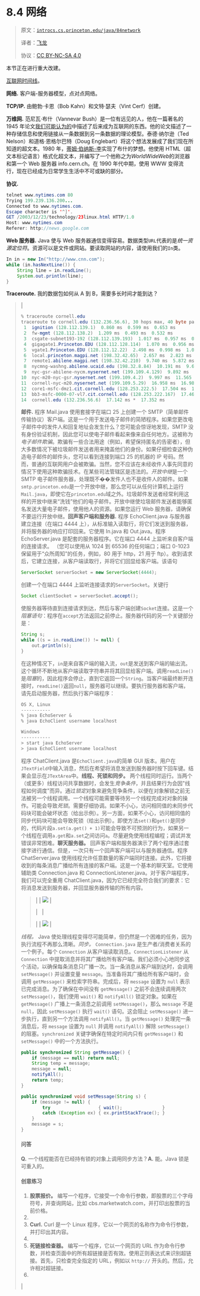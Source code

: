 # 8.4 网络

> 原文：[`introcs.cs.princeton.edu/java/84network`](https://introcs.cs.princeton.edu/java/84network)
> 
> 译者：[飞龙](https://github.com/wizardforcel)
> 
> 协议：[CC BY-NC-SA 4.0](https://creativecommons.org/licenses/by-nc-sa/4.0/)


本节正在进行重大改建。

[互联网时间线](http://www.zakon.org/robert/internet/timeline)。

**网络.** 客户端-服务器模型，点对点网络。

**TCP/IP.** 由鲍勃·卡恩（Bob Kahn）和文特·瑟夫（Vint Cerf）创建。

**万维网.** 范尼瓦·布什（Vannevar Bush）是一位有远见的人，他在一篇著名的 1945 年论文[我们可能认为的](http://www.theatlantic.com/unbound/flashbks/computer/bushf.htm)中描述了后来成为互联网的东西。他的论文描述了一种存储信息和使用链接从一条数据到另一条数据的理论模型。泰德·纳尔逊（Ted Nelson）和道格·恩格尔巴特（Doug Englebart）将这个想法发展成了我们现在所知道的超文本。1980 年，[蒂姆·伯纳斯-李](http://www.ibiblio.org/pioneers/lee.html)实现了布什的梦想。他使用 HTML（超文本标记语言）格式化超文本，并编写了一个他称之为*WorldWideWeb*的浏览器和第一个 Web 服务器 info.cern.ch。在 1990 年代中期，使用 WWW 变得流行，现在已经成为日常学生生活中不可或缺的部分。

**协议.**

```java
telnet www.nytimes.com 80
Trying 199.239.136.200...
Connected to www.nytimes.com.
Escape character is '^]'.
GET /2003/12/23/technology/23linux.html HTTP/1.0
Host: www.nytimes.com
Referer: http://news.google.com

```

**Web 服务器.** Java 使与 Web 服务器通信变得容易。数据类型`URL`代表的是*统一资源定位符*。资源可以是文件或网站。要读取网站的内容，请使用我们的`In`类。

```java
In in = new In("http://www.cnn.com");
while (in.hasNextLine()) {
    String line = in.readLine();
    System.out.println(line);
}    

```

**Traceroute.** 我的数据包如何从 A 到 B，需要多长时间才能到达？

> |
> 
> ```java
> % traceroute cornell.edu
> traceroute to cornell.edu (132.236.56.6), 30 hops max, 40 byte packets
>  1  ignition (128.112.139.1)  0.860 ms  0.599 ms  0.653 ms
>  2  fw-mgmt (128.112.138.2)  1.209 ms  0.493 ms  0.532 ms
>  3  csgate-subnet193-192 (128.112.139.193)  1.017 ms  0.957 ms  0.838 ms
>  4  gigagate1.Princeton.EDU (128.112.128.114)  1.070 ms  0.956 ms  0.905 ms
>  5  vgate1.Princeton.EDU (128.112.12.22)  2.498 ms  0.998 ms  1.000 ms
>  6  local.princeton.magpi.net (198.32.42.65)  2.657 ms  2.823 ms  3.699 ms
>  7  remote1.abilene.magpi.net (198.32.42.210)  9.740 ms  5.872 ms  8.518 ms
>  8  nycmng-washng.abilene.ucaid.edu (198.32.8.84)  10.191 ms  9.677 ms  10.253 ms
>  9  nyc-gsr-abilene-nycm.nysernet.net (199.109.4.129)  9.892 ms  9.575 ms  9.620 ms
> 10  nyc-m20-nyc-gsr.nysernet.net (199.109.4.2)  9.997 ms  11.565 ms  11.049 ms
> 11  cornell-nyc-m20.nysernet.net (199.109.5.29)  16.958 ms  16.989 ms  17.246 ms
> 12  core1-msfc-dmz1.cit.cornell.edu (128.253.222.5)  17.504 ms  17.054 ms  17.038 ms
> 13  bb3-msfc-0000-07-vl7.cit.cornell.edu (128.253.222.167)  17.463 ms  18.548 ms  17.245 ms
> 14  cornell.edu (132.236.56.6)  17.142 ms *  17.352 ms
> 
> ```
> 
> **邮件.** 程序 Mail.java 使用套接字在端口 25 上创建一个 SMTP（简单邮件传输协议）客户端。这是一个用于发送电子邮件的简陋程序。如果您更改电子邮件中的发件人和回复地址会发生什么？您可能会惊讶地发现，SMTP 没有身份验证机制，因此您可以使电子邮件看起来像来自任何地方。这被称为*电子邮件欺骗*。欺骗有一些合法用途（例如，希望保持匿名的告密者），但大多数情况下被垃圾邮件发送者用来掩盖他们的身份。如果仔细检查这种伪造电子邮件的邮件头，您可以看到连接到端口 25 的机器的 IP 号码。然而，普通的互联网用户会被欺骗。当然，您不应该在未经收件人事先同意的情况下使用这种欺骗技术。在某些司法管辖区是违法的。*开放中继*是一个 SMTP 电子邮件服务器，处理既不��发件人也不是收件人的邮件。如果`smtp.princeton.edu`是一个开放中继，那么您可以从任何计算机上运行`Mail.java`，即使它在`princeton.edu`域之外。垃圾邮件发送者经常利用这样的开放中继来“洗钱”他们的电子邮件。开放中继使垃圾邮件发送者能够匿名发送大量电子邮件，使用他人的资源。如果您运行 Web 服务器，请确保不要运行开放中继。**回声客户端和服务器.** 程序 EchoClient.java 与服务器建立连接（在端口 4444 上），从标准输入读取行，将它们发送到服务器，并将服务器的响应打印回来。它使用 In.java 和 Out.java。程序 EchoServer.java 是配套的服务器程序。它在端口 4444 上监听来自客户端的连接请求。 （您可以使用从 1024 到 65536 的任何端口；端口 0-1023 保留用于“众所周知”的任务，例如，80 用于 http，21 用于 ftp）。收到请求后，它建立连接，从客户端读取行，并将它们回显给客户端。该语句
> 
> ```java
> ServerSocket serverSocket = new ServerSocket(4444);
> 
> ```
> 
> 创建一个在端口 4444 上监听连接请求的`ServerSocket`。关键行
> 
> ```java
> Socket clientSocket = serverSocket.accept();
> 
> ```
> 
> 使服务器等待直到连接请求到达，然后与客户端创建`Socket`连接。这是一个*阻塞语句*：程序在`accept`方法返回之前停止。服务器代码的另一个关键部分是：
> 
> ```java
> String s;
> while ((s = in.readLine()) != null) {
>     out.println(s);
> }
> 
> ```
> 
> 在这种情况下，`in`是来自客户端的输入流，`out`是发送到客户端的输出流。这个循环不断地从客户端读取字符串并将其回显给客户端。调用`readLine()`是*阻塞*的，因此程序会停止，直到它返回一个`String`。当客户端最终断开连接时，`readLine()`返回`null`，服务器可以继续。要执行服务器和客户端，请先启动服务器，然后执行客户端程序：
> 
> ```java
> OS X, Linux
> -----------
> % java EchoServer &
> % java EchoClient username localhost
> 
> Windows
> -----------
> > start java EchoServer
> > java EchoClient username localhost
> 
> ```
> 
> 程序 ChatClient.java 是`EchoClient.java`的简单 GUI 版本。用户在`JTextField`中输入消息，然后在希望将消息发送到服务器时按下回车键。结果会显示在`JTextArea`中。**线程、死锁和同步。** 两个线程同时运行。当两个（或更多）线程访问共享数据时，会发生*竞争条件*，并且结果行为会因"线程如何调度"而异。通过*锁定*对象来避免竞争条件，以便在对象解锁之前无法被另一个线程调用。一个线程可能需要等待另一个线程完成对对象的操作。可能会导致*死锁*。需要仔细协调。如果不小心，访问相同值的未同步代码块可能会破坏状态（给出示例）。另一方面，如果不小心，访问相同值的同步代码块可能会导致死锁（给出示例）。即使方法`set()`和`get()`是同步的，代码片段`a.set(a.get() + 1)`可能会导致不可预测的行为，如果另一个线程在调用`a.get`和`a.set`之间访问`a`。尽量避免使用线程编程；调试并发错误非常困难。**聊天服务器。** 回声客户端和服务器演示了两个程序通过套接字进行通信。但是，一次只有一个回声客户端可以与服务器通信。程序 ChatServer.java 使用线程允许任意数量的客户端同时连接。此外，它将接收到的每条消息广播给所有连接的客户端。这是一个基本的聊天室。它使用辅助类 Connection.java 和 ConnectionListener.java。对于客户端程序，我们可以完全重用 ChatClient.java，因为它已经完全符合我们的要求：它将消息发送到服务器，并回显服务器传输的所有内容。
> 
> > &#124;  &#124; ![](img/fc3dd29845551aaf15e0b54e4fb9e256.png) &#124;
> > 
> > &#124;   &#124;
> > 
> > &#124;  &#124; ![](img/33756a7874b8367a4d09badbd7f7353f.png) &#124;
> > 
> *线程。* Java 使处理线程变得尽可能简单，但仍然是一个困难的任务，因为执行流程不再那么清晰。*同步。* `Connection.java` 是生产者/消费者关系的一个例子。每个 `Connection` 从客户端读取消息。`ConnectionListener` 从 `Connection` 中提取消息并将其广播给所有客户端。我们必须小心地同步这个活动，以确保每条消息只广播一次。当一条消息从客户端到达时，会调用 `setMessage()` 并设置变量 `message`。当准备将其广播给所有客户端时，会调用 `getMessage()` 来检索字符串。完成后，将 `message` 设置为 `null` 表示已完成消息。为了确保在中间没有 `getMessage()` 之前不会连续调用两次 `setMessage()`，我们使用 `wait()` 和 `notifyAll()` 锁定对象。如果在 `getMessage()` 广播上一条消息之前调用 `setMessage()`，那么 `message` 不是 `null`，因此 `setMessage()` 执行 `wait()` 语句。这会阻止 `setMessage()` 进一步执行，直到另一个方法调用 `notifyAll()`。当 `getMessage()` 处理完一条消息后，将 `message` 设置为 `null` 并调用 `notifyAll()` 解除 `setMessage()` 的阻塞。`synchronized` 关键字确保在特定时间内只有 `getMessage()` 和 `setMessage()` 中的一个方法执行。
> 
> ```java
> public synchronized String getMessage() {
>     if (message == null) return null;
>     String temp = message;
>     message = null;
>     notifyAll();
>     return temp;
> }
> 
> public synchronized void setMessage(String s) {
>     if (message != null) {
>         try                  { wait();               }
>         catch (Exception ex) { ex.printStackTrace(); }
>     }
>     message = s;
> }
> 
> ```
> 
> #### 问答
> #### 
> **Q.** 一个线程能否在已经持有锁的对象上调用同步方法？**A.** 能。Java 锁是可重入的。
> 
> #### 创意练习
> #### 
> 1.  **股票报价。** 编写一个程序，它接受一个命令行参数，即股票的三个字母符号，并查询网站，比如 cbs.marketwatch.com，并打印出股票的当前价格。
> 1.  
> 1.  **Curl.** Curl 是一个 Linux 程序，它以一个网页的名称作为命令行参数，并打印出其内容。
> 1.  
> 1.  **死链接检查器。** 编写一个程序，它以一个网页的 URL 作为命令行参数，并检查页面中的所有超链接是否有效。使用正则表达式来识别超链接。首先，只检查完全指定的 URL，例如以 `http://` 开头的。然后，允许相对超链接。
> 1.  
> |

